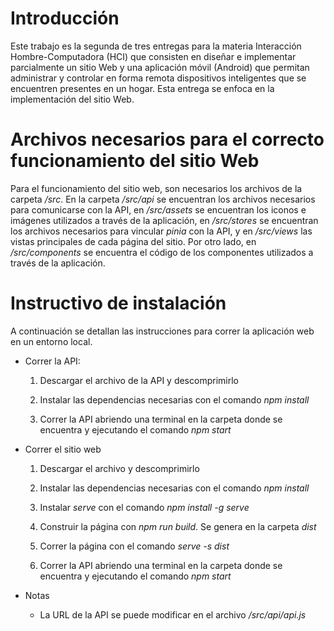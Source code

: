 # Introducción

Este trabajo es la segunda de tres entregas para la materia Interacción Hombre-Computadora (HCI) que consisten en diseñar e implementar parcialmente un sitio Web y una aplicación móvil (Android) que permitan administrar y controlar en forma remota dispositivos inteligentes que se encuentren presentes en un hogar. Esta entrega se enfoca en la implementación del sitio Web.

# Archivos necesarios para el correcto funcionamiento del sitio Web 

Para el funcionamiento del sitio web, son necesarios los archivos de la
carpeta */src*. En la carpeta */src/api* se encuentran los archivos
necesarios para comunicarse con la API, en */src/assets* se encuentran
los iconos e imágenes utilizados a través de la aplicación, en
*/src/stores* se encuentran los archivos necesarios para vincular
*pinia* con la API, y en */src/views* las vistas principales de cada
página del sitio. Por otro lado, en */src/components* se encuentra el
código de los componentes utilizados a través de la aplicación.

# Instructivo de instalación

A continuación se detallan las instrucciones para correr la aplicación
web en un entorno local.

-   Correr la API:

    1.  Descargar el archivo de la API y descomprimirlo

    2.  Instalar las dependencias necesarias con el comando *npm
        install*

    3.  Correr la API abriendo una terminal en la carpeta donde se
        encuentra y ejecutando el comando *npm start*

-   Correr el sitio web

    1.  Descargar el archivo y descomprimirlo

    2.  Instalar las dependencias necesarias con el comando *npm
        install*

    3.  Instalar *serve* con el comando *npm install -g serve*

    4.  Construir la página con *npm run build*. Se genera en la carpeta
        *dist*

    5.  Correr la página con el comando *serve -s dist*

    6.  Correr la API abriendo una terminal en la carpeta donde se
        encuentra y ejecutando el comando *npm start*

-   Notas

    -   La URL de la API se puede modificar en el archivo
        */src/api/api.js*
